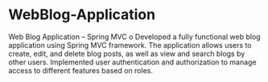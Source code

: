 # WebBlog-Application
 Web Blog Application – Spring MVC  o Developed a fully functional web blog application using Spring MVC framework. The application allows users to create,  edit, and delete blog posts, as well as view and search blogs by other users. Implemented user authentication and  authorization to manage access to different features based on roles.    
